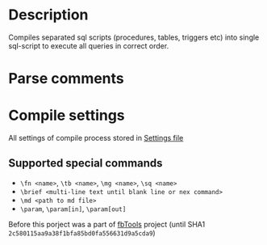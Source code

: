 Description
============
Compiles separated sql scripts (procedures, tables, triggers etc) into single sql-script to execute all queries in correct order.

Parse comments
==============


Compile settings
================

All settings of compile process stored in [Settings file](docs/settings.md)



Supported special commands
--------------------------
* `\fn <name>`, `\tb <name>`, `\mg <name>`, `\sq <name>`
* `\brief <multi-line text until blank line or nex command>`
* `\md <path to md file>`
* `\param`, `\param[in]`, `\param[out]`

Before this porject was a part of [fbTools](http://gitlab.com/mplus/fbTools) project (until SHA1 `2c580115aa9a38f1bfa85bd0fa556631d9a5cda9`)
